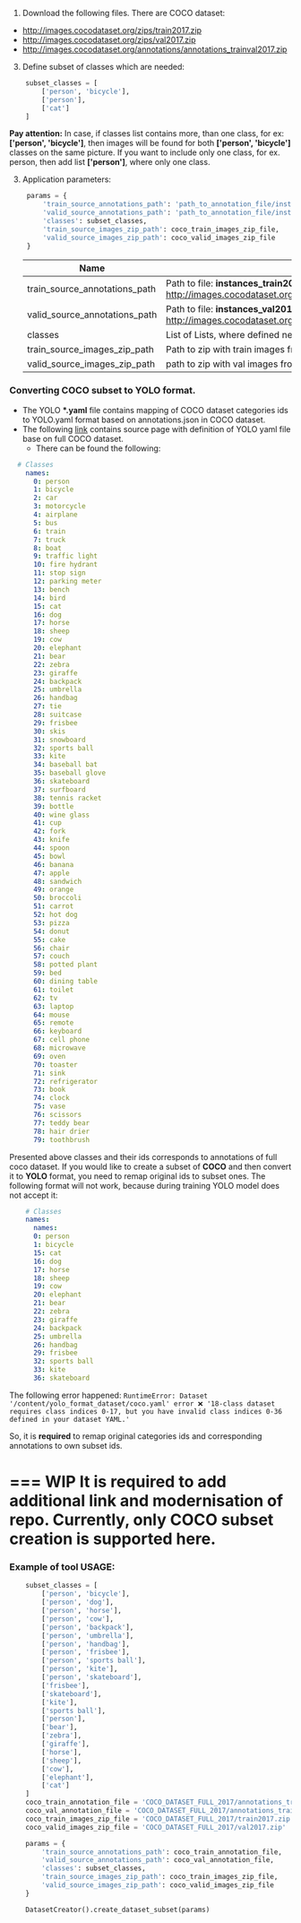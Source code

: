 1. Download the following files. There are COCO dataset:
- http://images.cocodataset.org/zips/train2017.zip
- http://images.cocodataset.org/zips/val2017.zip
- http://images.cocodataset.org/annotations/annotations_trainval2017.zip
3. Define subset of classes which are needed:
```python
    subset_classes = [
        ['person', 'bicycle'],
        ['person'],
        ['cat']
    ]
```
**Pay attention:** In case, if classes list contains more, than one class, for ex: **['person', 'bicycle']**, then images will 
be found for both **['person', 'bicycle']** classes on the same picture. If you want to include only one class, for ex. person,
then add list **['person']**, where only one class.

3. Application parameters:
   ```python
    params = {
        'train_source_annotations_path': 'path_to_annotation_file/instances_train2017.json',
        'valid_source_annotations_path': 'path_to_annotation_file/instances_val2017.json',
        'classes': subset_classes,
        'train_source_images_zip_path': coco_train_images_zip_file,
        'valid_source_images_zip_path': coco_valid_images_zip_file
    }
    ```
    | Name | Description |
   | -------- | ------- |
    | train_source_annotations_path | Path to file: **instances_train2017**. Which is placed under http://images.cocodataset.org/annotations/annotations_trainval2017.zip  |
    | valid_source_annotations_path | Path to file: **instances_val2017.json**. Which is placed under http://images.cocodataset.org/annotations/annotations_trainval2017.zip |
    | classes | List of Lists, where defined needed classes to subset.|
    | train_source_images_zip_path | Path to zip with train images from COCO dataset.|
    | valid_source_images_zip_path | path to zip with val images from COCO dataset. | 


### Converting COCO subset to YOLO format.
- The YOLO **\*.yaml** file contains mapping of COCO dataset categories ids to YOLO.yaml format based on annotations.json 
in COCO dataset.
- The following [link](https://github.com/ultralytics/ultralytics/blob/main/ultralytics/cfg/datasets/coco8.yaml) contains 
source page with definition of YOLO yaml file base on full COCO dataset.
  - There can be found the following:
```yaml
  # Classes
    names:
      0: person
      1: bicycle
      2: car
      3: motorcycle
      4: airplane
      5: bus
      6: train
      7: truck
      8: boat
      9: traffic light
      10: fire hydrant
      11: stop sign
      12: parking meter
      13: bench
      14: bird
      15: cat
      16: dog
      17: horse
      18: sheep
      19: cow
      20: elephant
      21: bear
      22: zebra
      23: giraffe
      24: backpack
      25: umbrella
      26: handbag
      27: tie
      28: suitcase
      29: frisbee
      30: skis
      31: snowboard
      32: sports ball
      33: kite
      34: baseball bat
      35: baseball glove
      36: skateboard
      37: surfboard
      38: tennis racket
      39: bottle
      40: wine glass
      41: cup
      42: fork
      43: knife
      44: spoon
      45: bowl
      46: banana
      47: apple
      48: sandwich
      49: orange
      50: broccoli
      51: carrot
      52: hot dog
      53: pizza
      54: donut
      55: cake
      56: chair
      57: couch
      58: potted plant
      59: bed
      60: dining table
      61: toilet
      62: tv
      63: laptop
      64: mouse
      65: remote
      66: keyboard
      67: cell phone
      68: microwave
      69: oven
      70: toaster
      71: sink
      72: refrigerator
      73: book
      74: clock
      75: vase
      76: scissors
      77: teddy bear
      78: hair drier
      79: toothbrush
```

Presented above classes and their ids corresponds to annotations of full coco dataset. If you would like to create a subset 
of **COCO** and then convert it to **YOLO** format, you need to remap original ids to subset ones. 
The following format will not work, because during training YOLO model does not accept it:
    
```yaml
    # Classes
    names:
      names:
      0: person
      1: bicycle
      15: cat
      16: dog
      17: horse
      18: sheep
      19: cow
      20: elephant
      21: bear
      22: zebra
      23: giraffe
      24: backpack
      25: umbrella
      26: handbag
      29: frisbee
      32: sports ball
      33: kite
      36: skateboard
``` 

The following error happened: 
`RuntimeError: Dataset '/content/yolo_format_dataset/coco.yaml' error ❌ '18-class dataset requires class indices 0-17, but you have invalid class indices 0-36 defined in your dataset YAML.'`

So, it is **required** to remap original categories ids and corresponding annotations to own subset ids.

===
**WIP** It is required to add additional link and modernisation of repo. Currently, only COCO subset creation is supported here.
===

### Example of tool USAGE:

```python
    subset_classes = [
        ['person', 'bicycle'],
        ['person', 'dog'],
        ['person', 'horse'],
        ['person', 'cow'],
        ['person', 'backpack'],
        ['person', 'umbrella'],
        ['person', 'handbag'],
        ['person', 'frisbee'],
        ['person', 'sports ball'],
        ['person', 'kite'],
        ['person', 'skateboard'],
        ['frisbee'],
        ['skateboard'],
        ['kite'],
        ['sports ball'],
        ['person'],
        ['bear'],
        ['zebra'],
        ['giraffe'],
        ['horse'],
        ['sheep'],
        ['cow'],
        ['elephant'],
        ['cat']
    ]
    coco_train_annotation_file = 'COCO_DATASET_FULL_2017/annotations_trainval2017/annotations/instances_train2017.json'
    coco_val_annotation_file = 'COCO_DATASET_FULL_2017/annotations_trainval2017/annotations/instances_val2017.json'
    coco_train_images_zip_file = 'COCO_DATASET_FULL_2017/train2017.zip'
    coco_valid_images_zip_file = 'COCO_DATASET_FULL_2017/val2017.zip'

    params = {
        'train_source_annotations_path': coco_train_annotation_file,
        'valid_source_annotations_path': coco_val_annotation_file,
        'classes': subset_classes,
        'train_source_images_zip_path': coco_train_images_zip_file,
        'valid_source_images_zip_path': coco_valid_images_zip_file
    }

    DatasetCreator().create_dataset_subset(params)
```

